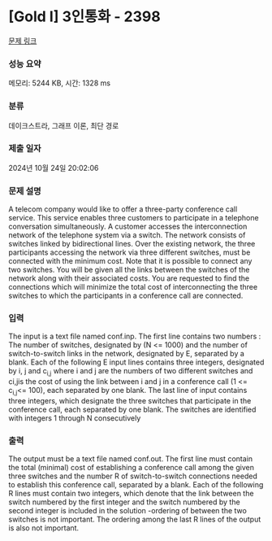 # [Gold I] 3인통화 - 2398 

[문제 링크](https://www.acmicpc.net/problem/2398) 

### 성능 요약

메모리: 5244 KB, 시간: 1328 ms

### 분류

데이크스트라, 그래프 이론, 최단 경로

### 제출 일자

2024년 10월 24일 20:02:06

### 문제 설명

<p>A telecom company would like to offer a three-party conference call service. This service enables three customers to participate in a telephone conversation simultaneously. A customer accesses the interconnection network of the telephone system via a switch. The network consists of switches linked by bidirectional lines. Over the existing network, the three participants accessing the network via three different switches, must be connected with the minimum cost. Note that it is possible to connect any two switches. You will be given all the links between the switches of the network along with their associated costs. You are requested to find the connections which will minimize the total cost of interconnecting the three switches to which the participants in a conference call are connected.</p>

### 입력 

 <p>The input is a text file named conf.inp. The first line contains two numbers : The number of switches, designated by (N <= 1000) and the number of switch-to-switch links in the network, designated by E, separated by a blank. Each of the following E input lines contains three integers, designated by i, j and c<sub>i,j</sub> where i and j are the numbers of two different switches and ci,jis the cost of using the link between i and j in a conference call (1 <= c<sub>i,j</sub><= 100), each separated by one blank. The last line of input contains three integers, which designate the three switches that participate in the conference call, each separated by one blank. The switches are identified with integers 1 through N consecutively</p>

<p> </p>

### 출력 

 <p>The output must be a text file named conf.out. The first line must contain the total (minimal) cost of establishing a conference call among the given three switches and the number R of switch-to-switch connections needed to establish this conference call, separated by a blank. Each of the following R lines must contain two integers, which denote that the link between the switch numbered by the first integer and the switch numbered by the second integer is included in the solution -ordering of between the two switches is not important. The ordering among the last R lines of the output is also not important.</p>

